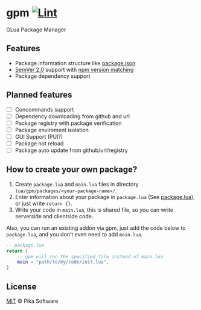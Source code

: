# gpm [![Lint](https://github.com/Pika-Software/gpm/actions/workflows/lint.yml/badge.svg)](https://github.com/Pika-Software/gpm/actions/workflows/lint.yml)
GLua Package Manager

## Features
* Package information structure like [package.json](https://docs.npmjs.com/cli/v6/configuring-npm/package-json)
* [SemVer 2.0](https://semver.org/) support with [npm version matching](https://docs.npmjs.com/cli/v6/configuring-npm/package-json#dependencies)
* Package dependency support

## Planned features
 * [ ] Concommands support
 * [ ] Dependency downloading from github and url
 * [ ] Package registry with package verification
 * [ ] Package enviroment isolation
 * [ ] GUI Support (PUI?)
 * [ ] Package hot reload
 * [ ] Package auto update from github/url/registry

## How to create your own package?
1. Create `package.lua` and `main.lua` files in directory `lua/gpm/packages/<your-package-name>/`.
2. Enter information about your package in `package.lua` (See [package.lua](package.lua.md)), or just write `return {}`.
3. Write your code in `main.lua`, this is shared file, so you can write serverside and clientside code.

Also, you can run an existing addon via gpm, just add the code below to `package.lua`, and you don’t even need to add `main.lua`.
```lua
-- package.lua
return {
    -- gpm will run the specified file instead of main.lua
    main = "path/to/my/code/init.lua",
}
```

## License
[MIT](LICENSE) © Pika Software
